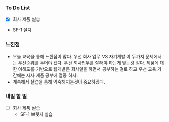 ### To Do List

- [x] 회사 제품 실습
- SF-1 설치

### 느낀점

- 오늘 교육을 통해 느낀점이 많다. 우선 회사 업무 VS 자기계발 이 두가지 문제에서는 우선순위를 두어야 겠다. 우선 회사업무를 잘해야 하는게 맞는것 같다. 제품에 대한 이해도를 기반으로 웹개발은 회사일을 하면서 공부하는 걸로 하고 우선 교육 기간에는 자사 제품 공부에 열중 하자.
- 계속해서 실습을 통해 익숙해지는것이 중요하겠다.



### 내일 할 일

- [ ] 회사 제품 실습
  - SF-1 브릿지 실습
